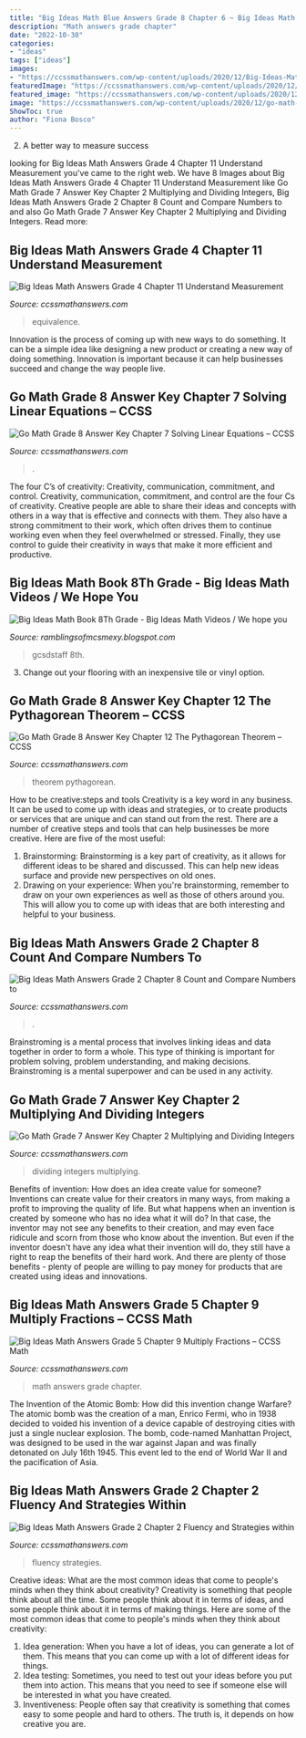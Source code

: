 ```yaml
---
title: "Big Ideas Math Blue Answers Grade 8 Chapter 6 ~ Big Ideas Math Answers Grade 2 Chapter 2 Fluency And Strategies Within"
description: "Math answers grade chapter"
date: "2022-10-30"
categories:
- "ideas"
tags: ["ideas"]
images:
- "https://ccssmathanswers.com/wp-content/uploads/2020/12/Big-Ideas-Math-Answers-Grade-5-Chapter-9-20.jpg"
featuredImage: "https://ccssmathanswers.com/wp-content/uploads/2020/12/Big-Ideas-Math-Answers-2nd-Grade-Chapter-2-Fluency-and-Strategies-within-20-84.png"
featured_image: "https://ccssmathanswers.com/wp-content/uploads/2020/12/go-math-grade-8-chapter-7-solving-linear-equations-answer-key.jpeg"
image: "https://ccssmathanswers.com/wp-content/uploads/2020/12/go-math-grade-8-chapter-12-the-pythagorean-theorem-answer-key.jpeg"
ShowToc: true
author: "Fiona Bosco"
---
```



2. A better way to measure success

	

		
looking for Big Ideas Math Answers Grade 4 Chapter 11 Understand Measurement you've came to the right web. We have 8 Images about Big Ideas Math Answers Grade 4 Chapter 11 Understand Measurement like Go Math Grade 7 Answer Key Chapter 2 Multiplying and Dividing Integers, Big Ideas Math Answers Grade 2 Chapter 8 Count and Compare Numbers to and also Go Math Grade 7 Answer Key Chapter 2 Multiplying and Dividing Integers. Read more:
		
    
## Big Ideas Math Answers Grade 4 Chapter 11 Understand Measurement

<img loading=lazy src="https://ccssmathanswers.com/wp-content/uploads/2020/12/Big-Ideas-Math-Answers-4th-Grade-Chapter-11-Understand-Measurement-Equivalence-chp-31.png" onerror="this.onerror=null;this.src='https://tse2.mm.bing.net/th?id=OIP.Y8nBVAUNTTrgXLHdJqIR2QHaCz&amp;pid=15.1';" alt="Big Ideas Math Answers Grade 4 Chapter 11 Understand Measurement">

_Source: ccssmathanswers.com_

>equivalence. 

	

Innovation is the process of coming up with new ways to do something. It can be a simple idea like designing a new product or creating a new way of doing something. Innovation is important because it can help businesses succeed and change the way people live.

    
## Go Math Grade 8 Answer Key Chapter 7 Solving Linear Equations – CCSS

<img loading=lazy src="https://ccssmathanswers.com/wp-content/uploads/2020/12/go-math-grade-8-chapter-7-solving-linear-equations-answer-key.jpeg" onerror="this.onerror=null;this.src='https://tse3.mm.bing.net/th?id=OIP.o4DZ97iufTD79MgmRpjKIAHaEK&amp;pid=15.1';" alt="Go Math Grade 8 Answer Key Chapter 7 Solving Linear Equations – CCSS">

_Source: ccssmathanswers.com_

>. 

	

The four C’s of creativity: Creativity, communication, commitment, and control.
Creativity, communication, commitment, and control are the four Cs of creativity. Creative people are able to share their ideas and concepts with others in a way that is effective and connects with them. They also have a strong commitment to their work, which often drives them to continue working even when they feel overwhelmed or stressed. Finally, they use control to guide their creativity in ways that make it more efficient and productive.

    
## Big Ideas Math Book 8Th Grade - Big Ideas Math Videos / We Hope You

<img loading=lazy src="https://gcsdstaff.org/gillespie_erin/wp-content/uploads/2017/03/IMG_4221-e1490037836744.jpg" onerror="this.onerror=null;this.src='https://tse2.mm.bing.net/th?id=OIP.AJWQfkMD2aGZu45MvXf21QHaJ4&amp;pid=15.1';" alt="Big Ideas Math Book 8Th Grade - Big Ideas Math Videos / We hope you">

_Source: ramblingsofmcsmexy.blogspot.com_

>gcsdstaff 8th. 

	

3. Change out your flooring with an inexpensive tile or vinyl option.

    
## Go Math Grade 8 Answer Key Chapter 12 The Pythagorean Theorem – CCSS

<img loading=lazy src="https://ccssmathanswers.com/wp-content/uploads/2020/12/go-math-grade-8-chapter-12-the-pythagorean-theorem-answer-key.jpeg" onerror="this.onerror=null;this.src='https://tse4.mm.bing.net/th?id=OIP.pEwD4W7sjb-Lf5Ns4X6tpQHaEK&amp;pid=15.1';" alt="Go Math Grade 8 Answer Key Chapter 12 The Pythagorean Theorem – CCSS">

_Source: ccssmathanswers.com_

>theorem pythagorean. 

	

How to be creative:steps and tools
Creativity is a key word in any business. It can be used to come up with ideas and strategies, or to create products or services that are unique and can stand out from the rest.
There are a number of creative steps and tools that can help businesses be more creative. Here are five of the most useful: 
1. Brainstorming: Brainstorming is a key part of creativity, as it allows for different ideas to be shared and discussed. This can help new ideas surface and provide new perspectives on old ones. 
2. Drawing on your experience: When you're brainstorming, remember to draw on your own experiences as well as those of others around you. This will allow you to come up with ideas that are both interesting and helpful to your business. 

    
## Big Ideas Math Answers Grade 2 Chapter 8 Count And Compare Numbers To

<img loading=lazy src="https://ccssmathanswers.com/wp-content/uploads/2021/01/Big-Ideas-Math-Book-2nd-Grade-Answer-Key-Chapter-8-Count-Compare-Numbers-to-1000-Count-Compare-Numbers-1000-Cumulative-Practice-1-8-Question-12.jpg" onerror="this.onerror=null;this.src='https://tse4.mm.bing.net/th?id=OIP.wfquAuwdXT82K8J2_0S18QHaD9&amp;pid=15.1';" alt="Big Ideas Math Answers Grade 2 Chapter 8 Count and Compare Numbers to">

_Source: ccssmathanswers.com_

>. 

	

Brainstroming is a mental process that involves linking ideas and data together in order to form a whole. This type of thinking is important for problem solving, problem understanding, and making decisions. Brainstroming is a mental superpower and can be used in any activity.

    
## Go Math Grade 7 Answer Key Chapter 2 Multiplying And Dividing Integers

<img loading=lazy src="https://ccssmathanswers.com/wp-content/uploads/2020/11/go-math-grade-7-chapter-2-multiplying-and-dividing-integers-answer-key.jpeg" onerror="this.onerror=null;this.src='https://tse2.mm.bing.net/th?id=OIP.XcjMg5_1HpfOhP2YeDaoxgHaEK&amp;pid=15.1';" alt="Go Math Grade 7 Answer Key Chapter 2 Multiplying and Dividing Integers">

_Source: ccssmathanswers.com_

>dividing integers multiplying. 

	

Benefits of invention: How does an idea create value for someone?
Inventions can create value for their creators in many ways, from making a profit to improving the quality of life. But what happens when an invention is created by someone who has no idea what it will do? In that case, the inventor may not see any benefits to their creation, and may even face ridicule and scorn from those who know about the invention. But even if the inventor doesn't have any idea what their invention will do, they still have a right to reap the benefits of their hard work. And there are plenty of those benefits - plenty of people are willing to pay money for products that are created using ideas and innovations.

    
## Big Ideas Math Answers Grade 5 Chapter 9 Multiply Fractions – CCSS Math

<img loading=lazy src="https://ccssmathanswers.com/wp-content/uploads/2020/12/Big-Ideas-Math-Answers-Grade-5-Chapter-9-20.jpg" onerror="this.onerror=null;this.src='https://tse4.mm.bing.net/th?id=OIP.4r6-wGFdgDTWN2x-DZqTMAHaDn&amp;pid=15.1';" alt="Big Ideas Math Answers Grade 5 Chapter 9 Multiply Fractions – CCSS Math">

_Source: ccssmathanswers.com_

>math answers grade chapter. 

	

The Invention of the Atomic Bomb: How did this invention change Warfare?
The atomic bomb was the creation of a man, Enrico Fermi, who in 1938 decided to voided his invention of a device capable of destroying cities with just a single nuclear explosion. The bomb, code-named Manhattan Project, was designed to be used in the war against Japan and was finally detonated on July 16th 1945. This event led to the end of World War II and the pacification of Asia.

    
## Big Ideas Math Answers Grade 2 Chapter 2 Fluency And Strategies Within

<img loading=lazy src="https://ccssmathanswers.com/wp-content/uploads/2020/12/Big-Ideas-Math-Answers-2nd-Grade-Chapter-2-Fluency-and-Strategies-within-20-84.png" onerror="this.onerror=null;this.src='https://tse1.mm.bing.net/th?id=OIP.Of_RMxLYJ7VUAVnpAxDk0wAAAA&amp;pid=15.1';" alt="Big Ideas Math Answers Grade 2 Chapter 2 Fluency and Strategies within">

_Source: ccssmathanswers.com_

>fluency strategies. 

	

Creative ideas: What are the most common ideas that come to people's minds when they think about creativity?
Creativity is something that people think about all the time. Some people think about it in terms of ideas, and some people think about it in terms of making things. Here are some of the most common ideas that come to people's minds when they think about creativity: 
1. Idea generation: When you have a lot of ideas, you can generate a lot of them. This means that you can come up with a lot of different ideas for things. 
2. Idea testing: Sometimes, you need to test out your ideas before you put them into action. This means that you need to see if someone else will be interested in what you have created. 
3. Inventiveness: People often say that creativity is something that comes easy to some people and hard to others. The truth is, it depends on how creative you are.

